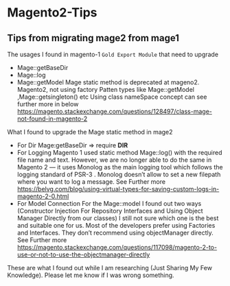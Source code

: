 # Magento2-Tips
## Tips from migrating mage2 from mage1

The usages I found in magento-1 `Gold Export Module` that need to upgrade
- Mage::getBaseDir
- Mage::log
- Mage::getModel
Mage static method is deprecated at mageno2.
Magento2, not using factory Patten types like Mage::getModel ,Mage::getsingleton() etc
Using class nameSpace concept can see further more in below
https://magento.stackexchange.com/questions/128497/class-mage-not-found-in-magento-2

What I found to upgrade the Mage static method in mage2
- For Dir 
    Mage:getBaseDir => require __DIR__
- For Logging
Magento 1 used static method Mage::log() with the required file name and text. However, we are no longer able to do the same in Magento 2 — it uses Monolog as the main logging tool which follows the logging standard of PSR-3 . Monolog doesn’t allow to set a new filepath where you want to log a message. 
See Further more 
https://belvg.com/blog/using-virtual-types-for-saving-custom-logs-in-magento-2-0.html
- For Model Connection
For the Mage::model
I found out two ways (Constructor Injection For Repository Interfaces and Using Object Manager Directly from our classes)
I still not sure which one is the best and suitable one for us. Most of the developers prefer using Factories and Interfaces. They don’t recommend using objectManager directly. See Further more
https://magento.stackexchange.com/questions/117098/magento-2-to-use-or-not-to-use-the-objectmanager-directly

These are what I found out while I am researching (Just Sharing My Few Knowledge). Please let me know if I was wrong something.
